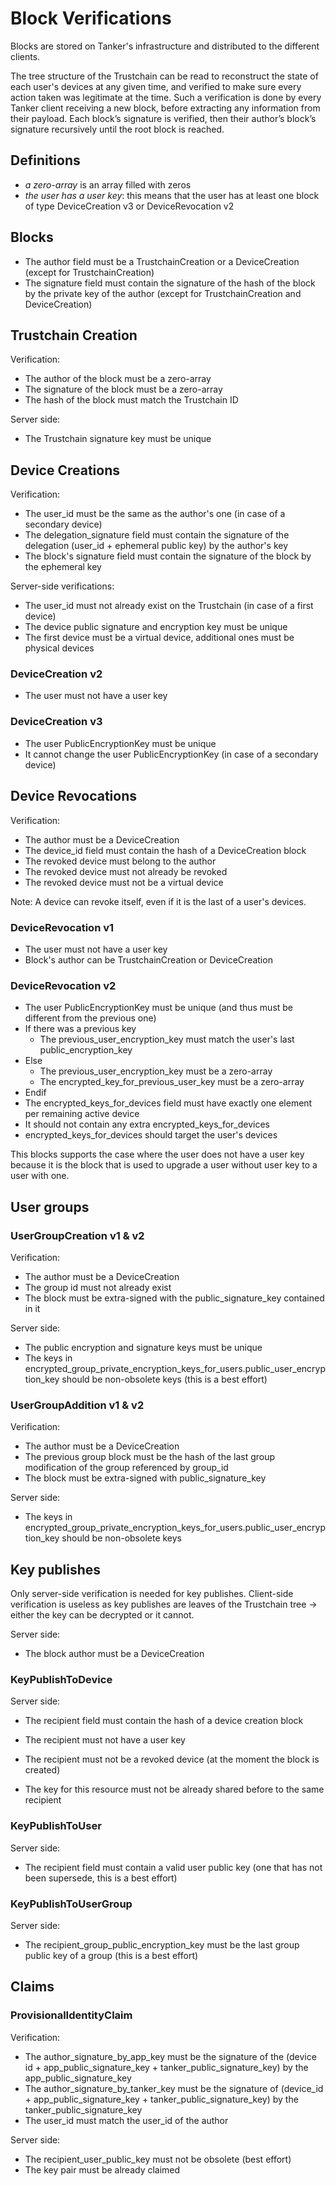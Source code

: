 # Block Verifications

Blocks are stored on Tanker's infrastructure and distributed to the different clients.

The tree structure of the Trustchain can be read to reconstruct the state of each user's devices at any given time, and verified to make sure every action taken was legitimate at the time. Such a verification is done by every Tanker client receiving a new block, before extracting any information from their payload. Each block’s signature is verified, then their author’s block’s signature recursively until the root block is reached.

## Definitions

- *a zero-array* is an array filled with zeros
- *the user has a user key*: this means that the user has at least one block of type DeviceCreation v3 or DeviceRevocation v2

## Blocks

- The author field must be a TrustchainCreation or a DeviceCreation (except for TrustchainCreation)
- The signature field must contain the signature of the hash of the block by the private key of the author (except for TrustchainCreation and DeviceCreation)

## Trustchain Creation

Verification:

- The author of the block must be a zero-array
- The signature of the block must be a zero-array
- The hash of the block must match the Trustchain ID

Server side:

- The Trustchain signature key must be unique

## Device Creations

Verification:

- The user_id must be the same as the author's one (in case of a secondary device)
- The delegation_signature field must contain the signature of the delegation (user_id + ephemeral public key) by the author's key
- The block's signature field must contain the signature of the block by the ephemeral key

Server-side verifications:

- The user_id must not already exist on the Trustchain (in case of a first device)
- The device public signature and encryption key must be unique
- The first device must be a virtual device, additional ones must be physical devices

### DeviceCreation v2

- The user must not have a user key

### DeviceCreation v3

- The user PublicEncryptionKey must be unique
- It cannot change the user PublicEncryptionKey (in case of a secondary device)

## Device Revocations

Verification:

- The author must be a DeviceCreation
- The device_id field must contain the hash of a DeviceCreation block
- The revoked device must belong to the author
- The revoked device must not already be revoked
- The revoked device must not be a virtual device

Note: A device can revoke itself, even if it is the last of a user's devices.

### DeviceRevocation v1

- The user must not have a user key
- Block's author can be TrustchainCreation or DeviceCreation

### DeviceRevocation v2

- The user PublicEncryptionKey must be unique (and thus must be different from the previous one)
- If there was a previous key
  - The previous_user_encryption_key must match the user's last public_encryption_key
- Else
  - The previous_user_encryption_key must be a zero-array
  - The encrypted_key_for_previous_user_key must be a zero-array
- Endif
- The encrypted_keys_for_devices field must have exactly one element per remaining active device
- It should not contain any extra encrypted_keys_for_devices
- encrypted_keys_for_devices should target the user's devices

This blocks supports the case where the user does not have a user key because it
is the block that is used to upgrade a user without user key to a user with one.

## User groups

### UserGroupCreation v1 & v2

Verification:

- The author must be a DeviceCreation
- The group id must not already exist
- The block must be extra-signed with the public_signature_key contained in it

Server side:

- The public encryption and signature keys must be unique
- The keys in encrypted_group_private_encryption_keys_for_users.public_user_encryption_key should be non-obsolete keys (this is a best effort)

### UserGroupAddition v1 & v2

Verification:

- The author must be a DeviceCreation
- The previous group block must be the hash of the last group modification of the group referenced by group_id
- The block must be extra-signed with public_signature_key

Server side:

- The keys in encrypted_group_private_encryption_keys_for_users.public_user_encryption_key should be non-obsolete keys

## Key publishes

Only server-side verification is needed for key publishes. Client-side verification is useless as key publishes are leaves of the Trustchain tree → either the key can be decrypted or it cannot.

Server side:

- The block author must be a DeviceCreation

### KeyPublishToDevice

Server side:

- The recipient field must contain the hash of a device creation block

- The recipient must not have a user key

- The recipient must not be a revoked device (at the moment the block is created)
- The key for this resource must not be already shared before to the same recipient

### KeyPublishToUser

Server side:

- The recipient field must contain a valid user public key (one that has not been supersede, this is a best effort)

### KeyPublishToUserGroup

Server side:

- The recipient_group_public_encryption_key must be the last group public key of a group (this is a best effort)

## Claims

### ProvisionalIdentityClaim

Verification:

- The author_signature_by_app_key must be the signature of the (device id + app_public_signature_key + tanker_public_signature_key) by the app_public_signature_key
- The author_signature_by_tanker_key must be the signature of (device_id + app_public_signature_key + tanker_public_signature_key) by the tanker_public_signature_key
- The user_id must match the user_id of the author

Server side:

- The recipient_user_public_key must not be obsolete (best effort)
- The key pair must be already claimed
